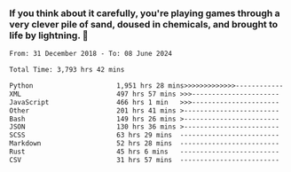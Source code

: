 ### If you think about it carefully, you're playing games through a very clever pile of sand, doused in chemicals, and brought to life by lightning.  👋


<!--START_SECTION:waka-->

```txt
From: 31 December 2018 - To: 08 June 2024

Total Time: 3,793 hrs 42 mins

Python                     1,951 hrs 28 mins>>>>>>>>>>>>>------------   51.44 %
XML                        497 hrs 57 mins >>>----------------------   13.13 %
JavaScript                 466 hrs 1 min   >>>----------------------   12.29 %
Other                      201 hrs 41 mins >------------------------   05.32 %
Bash                       149 hrs 26 mins >------------------------   03.94 %
JSON                       130 hrs 36 mins >------------------------   03.44 %
SCSS                       63 hrs 29 mins  -------------------------   01.67 %
Markdown                   52 hrs 28 mins  -------------------------   01.38 %
Rust                       45 hrs 6 mins   -------------------------   01.19 %
CSV                        31 hrs 57 mins  -------------------------   00.84 %
```

<!--END_SECTION:waka-->
